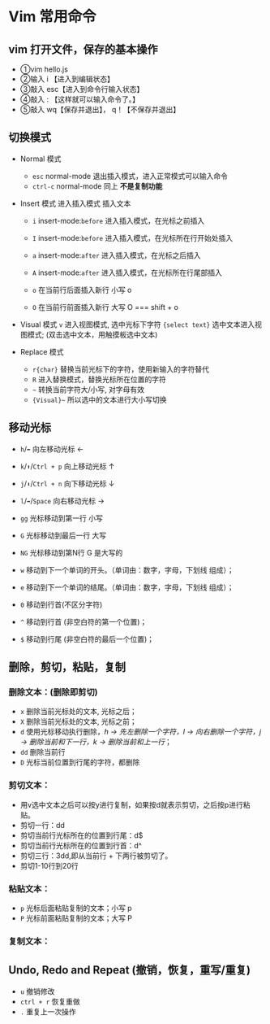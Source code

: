 # Vim 常用命令
## vim 打开文件，保存的基本操作
- ①vim hello.js  
- ②输入    i 【进入到编辑状态】  
- ③敲入     esc【进入到命令行输入状态】  
- ④敲入     : 【这样就可以输入命令了。】  
- ⑤敲入   wq【保存并退出】， q！【不保存并退出】  
## 切换模式
- Normal 模式
  - `esc` normal-mode 退出插入模式，进入正常模式可以输入命令
  - `ctrl-c` normal-mode 同上 **不是复制功能**

- Insert 模式 进入插入模式 插入文本
  - `i`   insert-mode:`before`  进入插入模式，在光标之前插入
  - `I`   insert-mode:`before`  进入插入模式，在光标所在行开始处插入

  - `a`   insert-mode:`after`  进入插入模式，在光标之后插入
  - `A`   insert-mode:`after`  进入插入模式，在光标所在行尾部插入

  - `o` 在当前行后面插入新行 小写 o
  - `O` 在当前行前面插入新行 大写 O === shift + o

- Visual 模式
  `v` 进入视图模式, 选中光标下字符
  `{select text}` 选中文本进入视图模式; (双击选中文本，用触摸板选中文本)

- Replace 模式
  - `r{char}` 替换当前光标下的字符，使用新输入的字符替代
  - `R` 进入替换模式，替换光标所在位置的字符
  - `~` 转换当前字符大/小写, 对字母有效
  - `{Visual}~` 所以选中的文本进行大小写切换
## 移动光标
- `h`/`⬅️` 向左移动光标 ←
- `k`/`⬆️`/`Ctrl + p` 向上移动光标 ↑
- `j`/`⬇️`/`Ctrl + n` 向下移动光标 ↓
- `l`/`➡️`/`Space` 向右移动光标 →

- `gg` 光标移动到第一行 小写
- `G` 光标移动到最后一行 大写
- `NG` 光标移动到第N行  G 是大写的

- `w` 移动到下一个单词的开头。（单词由：数字，字母，下划线 组成）；
- `e` 移动到下一个单词的结尾。（单词由：数字，字母，下划线 组成）；

- `0` 移动到行首(不区分字符)
- `^` 移动到行首 (非空白符的第一个位置)；
- `$` 移动到行尾 (非空白符的最后一个位置)；

## 删除，剪切，粘贴，复制
### 删除文本：(**删除即剪切**)
- `x` 删除当前光标处的文本, 光标之后；
- `X` 删除当前光标处的文本, 光标之前；
- `d` 使用光标移动执行删除，*h -> 先左删除一个字符，l -> 向右删除一个字符，j -> 删除当前和下一行，k -> 删除当前和上一行*；
- `dd` 删除当前行
- `D` 光标当前位置到行尾的字符，都删除
### 剪切文本：
- 用v选中文本之后可以按y进行复制，如果按d就表示剪切，之后按p进行粘贴。
- 剪切一行：dd
- 剪切当前行光标所在的位置到行尾：d$
- 剪切当前行光标所在的位置到行首：d^
- 剪切三行：3dd,即从当前行 + 下两行被剪切了。
- 剪切1-10行到20行
### 粘贴文本：
- `p` 光标后面粘贴复制的文本；小写 p
- `P` 光标前面粘贴复制的文本；大写 P
### 复制文本：

## Undo, Redo and Repeat (撤销，恢复，重写/重复)
- `u` 撤销修改
- `ctrl + r` 恢复重做
- `.` 重复上一次操作
